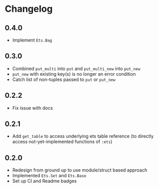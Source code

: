 # Changelog

## 0.4.0

* Implement `Ets.Bag`

## 0.3.0

* Combined `put_multi` into `put` and `put_multi_new` into `put_new`
* `put_new` with existing key(s) is no longer an error condition
* Catch list of non-tuples passed to `put` or `put_new`

## 0.2.2

* Fix issue with docs

## 0.2.1

* Add `get_table` to access underlying ets table reference (to directly access not-yet-implemented functions of `:ets`)

## 0.2.0

* Redesign from ground up to use module/struct based approach
* Implemented `Ets.Set` and `Ets.Base`
* Set up CI and Readme badges
